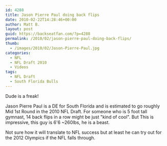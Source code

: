 ```yaml
---
id: 4288
title: Jason Pierre Paul doing back flips
date: 2010-02-22T14:28:46+00:00
author: Matt B.
layout: post
guid: https://backseatfan.com/?p=4288
permalink: /2010/02/jason-pierre-paul-doing-back-flips/
thumb:
  - /images/2010/02/Jason-Pierre-Paul.jpg
categories:
  - NFL
  - NFL Draft 2010
  - Videos
tags:
  - NFL Draft
  - South Florida Bulls
---
```


<div class="entry">
  <p>
    Dude is a freak!
  </p>

  <p>
    Jason Pierre Paul is a DE for South Florida and is estimated to go roughly Mid 1st Round in the 2010 NFL Draft. For someone who is 5 foot tall gymnast, 14 back flips in a row might be just "kind of cool". But This is impressive, this guy is 6'6 ~260lbs, he is a beast.
  </p>

  <p>
    Not sure how it will translate to NFL success but at least he can try out for the 2012 Olympics if the NFL falls through.
  </p>

  <p>
  </p>
</div>
